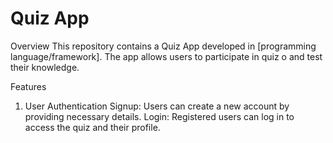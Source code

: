 # Quiz App
Overview
This repository contains a Quiz App developed in [programming language/framework]. The app allows users to participate in quiz o and test their knowledge.

Features
1. User Authentication
Signup: Users can create a new account by providing necessary details.
Login: Registered users can log in to access the  quiz and their profile.
